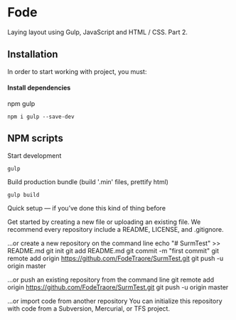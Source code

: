 # Fode

Laying layout using Gulp, JavaScript and HTML / CSS. Part 2.

## Installation

In order to start working with project, you must:

#### Install dependencies

npm gulp
```
npm i gulp --save-dev
```

## NPM scripts

Start development

```
gulp
```

Build production bundle (build '.min' files, prettify html)

```
gulp build
```








Quick setup — if you’ve done this kind of thing before

Get started by creating a new file or uploading an existing file. We recommend every repository include a README, LICENSE, and .gitignore.

…or create a new repository on the command line
echo "# SurmTest" >> README.md
git init
git add README.md
git commit -m "first commit"
git remote add origin https://github.com/FodeTraore/SurmTest.git
git push -u origin master

…or push an existing repository from the command line
git remote add origin https://github.com/FodeTraore/SurmTest.git
git push -u origin master

…or import code from another repository
You can initialize this repository with code from a Subversion, Mercurial, or TFS project.
